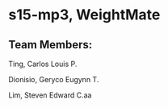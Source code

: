 # s15-mp3, WeightMate

## Team Members:

Ting, Carlos Louis P.

Dionisio, Geryco Eugynn T.

Lim, Steven Edward C.aa
